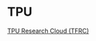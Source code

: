 
# TPU
[TPU Research Cloud (TFRC)](https://medium.com/google-developer-experts/tensorflow-research-cloud-7657cf02811e)